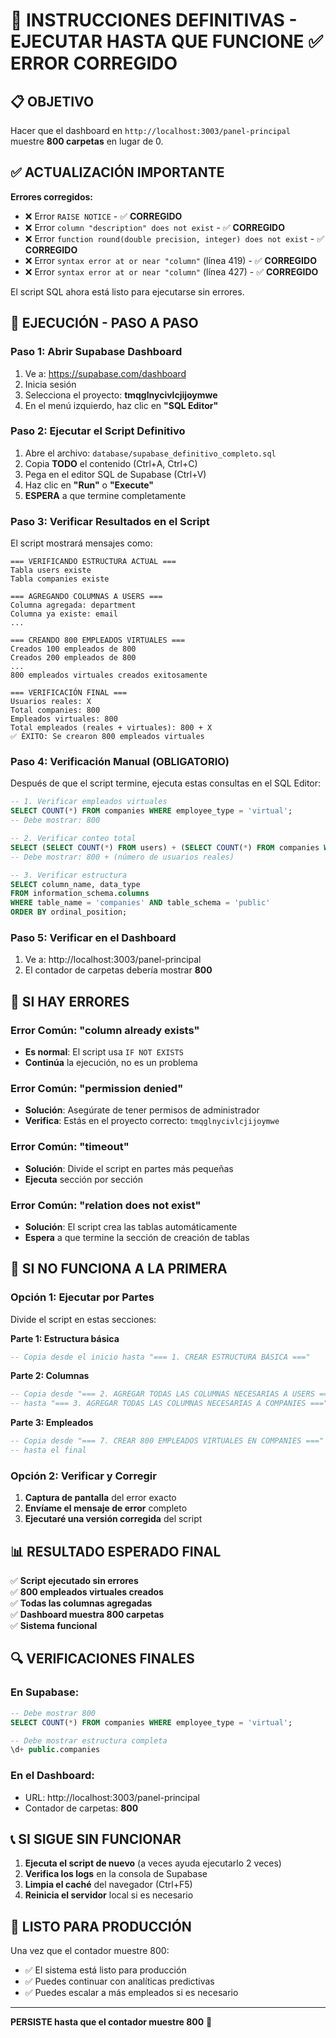 # 🚀 INSTRUCCIONES DEFINITIVAS - EJECUTAR HASTA QUE FUNCIONE ✅ ERROR CORREGIDO

## 📋 OBJETIVO
Hacer que el dashboard en `http://localhost:3003/panel-principal` muestre **800 carpetas** en lugar de 0.

## ✅ ACTUALIZACIÓN IMPORTANTE
**Errores corregidos:**
- ❌ Error `RAISE NOTICE` - ✅ **CORREGIDO**
- ❌ Error `column "description" does not exist` - ✅ **CORREGIDO**
- ❌ Error `function round(double precision, integer) does not exist` - ✅ **CORREGIDO**
- ❌ Error `syntax error at or near "column"` (línea 419) - ✅ **CORREGIDO**
- ❌ Error `syntax error at or near "column"` (línea 427) - ✅ **CORREGIDO**

El script SQL ahora está listo para ejecutarse sin errores.

## 🔧 EJECUCIÓN - PASO A PASO

### Paso 1: Abrir Supabase Dashboard
1. Ve a: https://supabase.com/dashboard
2. Inicia sesión
3. Selecciona el proyecto: **tmqglnycivlcjijoymwe**
4. En el menú izquierdo, haz clic en **"SQL Editor"**

### Paso 2: Ejecutar el Script Definitivo
1. Abre el archivo: `database/supabase_definitivo_completo.sql`
2. Copia **TODO** el contenido (Ctrl+A, Ctrl+C)
3. Pega en el editor SQL de Supabase (Ctrl+V)
4. Haz clic en **"Run"** o **"Execute"**
5. **ESPERA** a que termine completamente

### Paso 3: Verificar Resultados en el Script
El script mostrará mensajes como:
```
=== VERIFICANDO ESTRUCTURA ACTUAL ===
Tabla users existe
Tabla companies existe

=== AGREGANDO COLUMNAS A USERS ===
Columna agregada: department
Columna ya existe: email
...

=== CREANDO 800 EMPLEADOS VIRTUALES ===
Creados 100 empleados de 800
Creados 200 empleados de 800
...
800 empleados virtuales creados exitosamente

=== VERIFICACIÓN FINAL ===
Usuarios reales: X
Total companies: 800
Empleados virtuales: 800
Total empleados (reales + virtuales): 800 + X
✅ ÉXITO: Se crearon 800 empleados virtuales
```

### Paso 4: Verificación Manual (OBLIGATORIO)
Después de que el script termine, ejecuta estas consultas en el SQL Editor:

```sql
-- 1. Verificar empleados virtuales
SELECT COUNT(*) FROM companies WHERE employee_type = 'virtual';
-- Debe mostrar: 800

-- 2. Verificar conteo total
SELECT (SELECT COUNT(*) FROM users) + (SELECT COUNT(*) FROM companies WHERE employee_type = 'virtual') as total_empleados;
-- Debe mostrar: 800 + (número de usuarios reales)

-- 3. Verificar estructura
SELECT column_name, data_type 
FROM information_schema.columns 
WHERE table_name = 'companies' AND table_schema = 'public' 
ORDER BY ordinal_position;
```

### Paso 5: Verificar en el Dashboard
1. Ve a: http://localhost:3003/panel-principal
2. El contador de carpetas debería mostrar **800**

## 🚨 SI HAY ERRORES

### Error Común: "column already exists"
- **Es normal**: El script usa `IF NOT EXISTS`
- **Continúa** la ejecución, no es un problema

### Error Común: "permission denied"
- **Solución**: Asegúrate de tener permisos de administrador
- **Verifica**: Estás en el proyecto correcto: `tmqglnycivlcjijoymwe`

### Error Común: "timeout"
- **Solución**: Divide el script en partes más pequeñas
- **Ejecuta** sección por sección

### Error Común: "relation does not exist"
- **Solución**: El script crea las tablas automáticamente
- **Espera** a que termine la sección de creación de tablas

## 🔄 SI NO FUNCIONA A LA PRIMERA

### Opción 1: Ejecutar por Partes
Divide el script en estas secciones:

**Parte 1: Estructura básica**
```sql
-- Copia desde el inicio hasta "=== 1. CREAR ESTRUCTURA BÁSICA ==="
```

**Parte 2: Columnas**
```sql
-- Copia desde "=== 2. AGREGAR TODAS LAS COLUMNAS NECESARIAS A USERS ==="
-- hasta "=== 3. AGREGAR TODAS LAS COLUMNAS NECESARIAS A COMPANIES ==="
```

**Parte 3: Empleados**
```sql
-- Copia desde "=== 7. CREAR 800 EMPLEADOS VIRTUALES EN COMPANIES ==="
-- hasta el final
```

### Opción 2: Verificar y Corregir
1. **Captura de pantalla** del error exacto
2. **Envíame el mensaje de error** completo
3. **Ejecutaré una versión corregida** del script

## 📊 RESULTADO ESPERADO FINAL

✅ **Script ejecutado sin errores**  
✅ **800 empleados virtuales creados**  
✅ **Todas las columnas agregadas**  
✅ **Dashboard muestra 800 carpetas**  
✅ **Sistema funcional**  

## 🔍 VERIFICACIONES FINALES

### En Supabase:
```sql
-- Debe mostrar 800
SELECT COUNT(*) FROM companies WHERE employee_type = 'virtual';

-- Debe mostrar estructura completa
\d+ public.companies
```

### En el Dashboard:
- URL: http://localhost:3003/panel-principal
- Contador de carpetas: **800**

## 📞 SI SIGUE SIN FUNCIONAR

1. **Ejecuta el script de nuevo** (a veces ayuda ejecutarlo 2 veces)
2. **Verifica los logs** en la consola de Supabase
3. **Limpia el caché** del navegador (Ctrl+F5)
4. **Reinicia el servidor** local si es necesario

## 🎯 LISTO PARA PRODUCCIÓN

Una vez que el contador muestre 800:
- ✅ El sistema está listo para producción
- ✅ Puedes continuar con analíticas predictivas
- ✅ Puedes escalar a más empleados si es necesario

---

**PERSISTE hasta que el contador muestre 800** 🚀